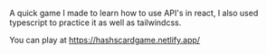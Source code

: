 A quick game I made to learn how to use API's in react, I also used typescript to practice it as well as tailwindcss. 

You can play at https://hashscardgame.netlify.app/
